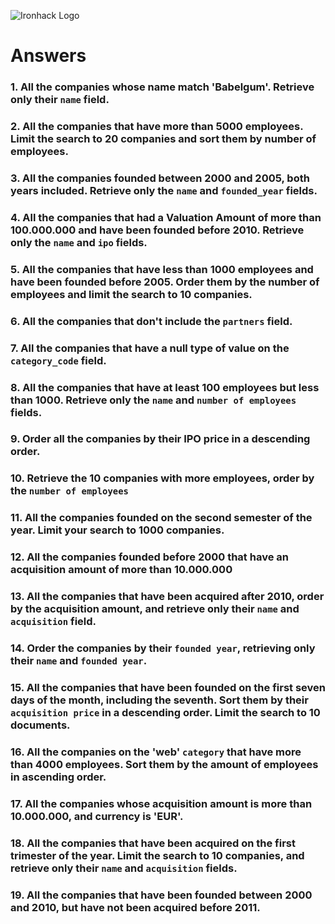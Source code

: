 ![Ironhack Logo](https://i.imgur.com/1QgrNNw.png)

<!-- 
query: /You should copy/paste the query in here/
projection: /You should copy/paste the projection in here/
sort: /You should copy/paste the sort in here/
skip: /You should copy/paste the skip in here/
limit: /You should copy/paste the limit in here/
 -->

# Answers

### 1. All the companies whose name match 'Babelgum'. Retrieve only their `name` field.

<!-- 
query: {name: "Babelgum"}
projection: {name: 1, _id: 0}
-->


### 2. All the companies that have more than 5000 employees. Limit the search to 20 companies and sort them by **number of employees**.

<!-- 
query: { number_of_employees: { $gt: 5000 } }
sort: { number_of_employees: 1 }
limit: 20
-->

### 3. All the companies founded between 2000 and 2005, both years included. Retrieve only the `name` and `founded_year` fields.

<!-- 
query: { $and: [ { founded_year: {$gte: 2000} }, { founded_year: {$lte: 2005} } ] }
projection: { name: 1, founded_year: 1, _id: 0}
-->

### 4. All the companies that had a Valuation Amount of more than 100.000.000 and have been founded before 2010. Retrieve only the `name` and `ipo` fields.

<!-- 
query: { $and: [ { "ipo.valuation_amount": { $gt: 100000000} }, { founded_year: { $lt: 2010 } } ] }
projection: {name: 1, ipo: 1, _id: 0}
-->

### 5. All the companies that have less than 1000 employees and have been founded before 2005. Order them by the number of employees and limit the search to 10 companies.

<!--
query: { $and: [ { number_of_employees: { $lt: 1000 } }, { founded_year: { $lt: 2005 } } ] }
sort: { number_of_employees: 1 }
limit: 10
-->

### 6. All the companies that don't include the `partners` field.

<!--
query: { partners: { $exists: false } }
-->

### 7. All the companies that have a null type of value on the `category_code` field.

<!--
query: { category_code: { $type: "null" } }
-->

### 8. All the companies that have at least 100 employees but less than 1000. Retrieve only the `name` and `number of employees` fields.

<!--
query: { $and: [ { number_of_employees: { $gte: 100 } }, { number_of_employees: { $lt: 1000 } } ] }
projection: { name: 1, number_of_employees: 1, _id: 0 }
-->

### 9. Order all the companies by their IPO price in a descending order.

<!--
sort: { "ipo.valuation_amount": -1 }
-->

### 10. Retrieve the 10 companies with more employees, order by the `number of employees`

<!--
sort: { number_of_employees: -1 }
limit: 10
-->

### 11. All the companies founded on the second semester of the year. Limit your search to 1000 companies.

<!--
query: { founded_month: { $gte: 6 } }
limit: 1000
-->

### 12. All the companies founded before 2000 that have an acquisition amount of more than 10.000.000

<!--
query: { $and: [ { founded_year: { $lt: 2000 } }, { "acquisition.price_amount": { $gt: 10000000  }  } ] }
-->

### 13. All the companies that have been acquired after 2010, order by the acquisition amount, and retrieve only their `name` and `acquisition` field.

<!--
query: { "acquisition.acquired_year": { $gt: 2010 } }
projection: {name: 1, acquisition: 1, _id: 0}
sort: {"acquisition.price_amount": 1}
-->

### 14. Order the companies by their `founded year`, retrieving only their `name` and `founded year`.

<!--
projection: {name: 1, founded_year: 1, _id: 0}
sort: { founded_year: 1 }
-->

### 15. All the companies that have been founded on the first seven days of the month, including the seventh. Sort them by their `acquisition price` in a descending order. Limit the search to 10 documents.

<!--
query: { founded_day: { $lte: 7 } }
sort: {"acquisition.price.amount": -1}
limit: 10
-->

### 16. All the companies on the 'web' `category` that have more than 4000 employees. Sort them by the amount of employees in ascending order.

<!--
query: { $and: [ { category_code: "web" }, { number_of_employees: { $gt: 4000 } } ] }
sort: {number_of_employees: 1}
-->

### 17. All the companies whose acquisition amount is more than 10.000.000, and currency is 'EUR'.

<!--
query: { $and: [ { "acquisition.price_amount": { $gt: 10000000 } }, { "acquisition.price_currency_code": "EUR"  } ] }
-->

### 18. All the companies that have been acquired on the first trimester of the year. Limit the search to 10 companies, and retrieve only their `name` and `acquisition` fields.

<!--
query: { "acquisition.acquired_month": { $lte: 3 } }
projection: {name: 1, acquisition: 1, _id: 0}
limit: 10
-->

### 19. All the companies that have been founded between 2000 and 2010, but have not been acquired before 2011.

<!--
query: { $and: [ { founded_year: { $gte: 2000 } }, { founded_year: { $lte: 2010 } }, { "acquisition.acquired_year": { $gte: 2011 } } ] }
-->
